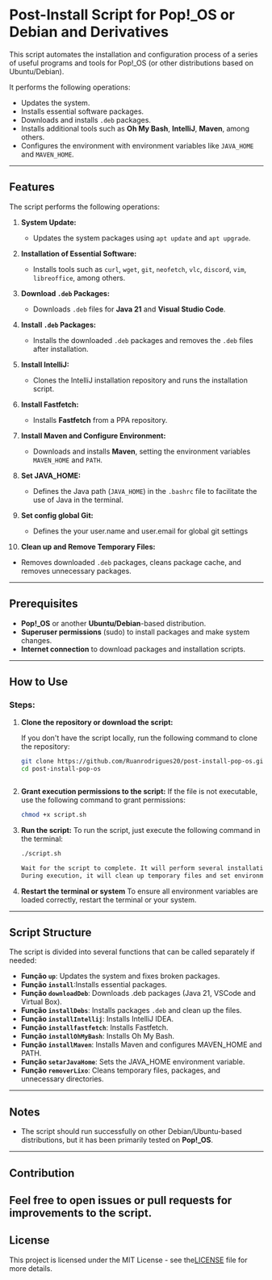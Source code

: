 # Post-Install Script for Pop!_OS or Debian and Derivatives

This script automates the installation and configuration process of a series of useful programs and tools for Pop!_OS (or other distributions based on Ubuntu/Debian).

It performs the following operations:
- Updates the system.
- Installs essential software packages.
- Downloads and installs `.deb` packages.
- Installs additional tools such as **Oh My Bash**, **IntelliJ**, **Maven**, among others.
- Configures the environment with environment variables like `JAVA_HOME` and `MAVEN_HOME`.

---

## Features

The script performs the following operations:

1. **System Update:**
   - Updates the system packages using `apt update` and `apt upgrade`.
   
2. **Installation of Essential Software:**
   - Installs tools such as `curl`, `wget`, `git`, `neofetch`, `vlc`, `discord`, `vim`, `libreoffice`, among others.

3. **Download `.deb` Packages:**
   - Downloads `.deb` files for **Java 21** and **Visual Studio Code**.

4. **Install `.deb` Packages:**
   - Installs the downloaded `.deb` packages and removes the `.deb` files after installation.

5. **Install IntelliJ:**
   - Clones the IntelliJ installation repository and runs the installation script.

6. **Install Fastfetch:**
   - Installs **Fastfetch** from a PPA repository.

7. **Install Maven and Configure Environment:**
   - Downloads and installs **Maven**, setting the environment variables `MAVEN_HOME` and `PATH`.

8. **Set JAVA_HOME:**
   - Defines the Java path (`JAVA_HOME`) in the `.bashrc` file to facilitate the use of Java in the terminal.


9. **Set config global Git:**
   - Defines the your user.name and user.email for global git settings



10. **Clean up and Remove Temporary Files:**
   - Removes downloaded `.deb` packages, cleans package cache, and removes unnecessary packages.

---

## Prerequisites

- **Pop!_OS** or another **Ubuntu/Debian**-based distribution.
- **Superuser permissions** (sudo) to install packages and make system changes.
- **Internet connection** to download packages and installation scripts.

---

## How to Use

### Steps:


1. **Clone the repository or download the script:**

   If you don't have the script locally, run the following command to clone the repository:

   ```bash
   git clone https://github.com/Ruanrodrigues20/post-install-pop-os.git
   cd post-install-pop-os

   

2. **Grant execution permissions to the script:**
   If the file is not executable, use the following command to grant permissions:



    ```bash
    chmod +x script.sh

3. **Run the script:**
   To run the script, just execute the following command in the terminal:
  
    ```bash
    ./script.sh
 
   Wait for the script to complete. It will perform several installations and configurations on your system.
   During execution, it will clean up temporary files and set environment variables.

4. **Restart the terminal or system**
    To ensure all environment variables are loaded correctly, restart the terminal or your system.

---

## Script Structure

The script is divided into several functions that can be called separately if needed:

- **Função `up`**: Updates the system and fixes broken packages.
- **Função `install`**:Installs essential packages.
- **Função `downloadDeb`**:  Downloads .deb packages (Java 21, VSCode and Virtual Box).
- **Função `installDebs`**: Installs packages `.deb` and clean up the files.
- **Função `installIntellij`**: Installs IntelliJ IDEA.
- **Função `installfastfetch`**: Installs  Fastfetch.
- **Função `installOhMyBash`**: Installs Oh My Bash.
- **Função `installMaven`**:  Installs Maven and configures MAVEN_HOME and PATH.
- **Função `setarJavaHome`**:  Sets the JAVA_HOME environment variable.
- **Função `removerLixo`**: Cleans temporary files, packages, and unnecessary directories.

---

## Notes

- The script should run successfully on other Debian/Ubuntu-based distributions, but it has been primarily tested on **Pop!_OS**.

---

## Contribution

Feel free to open issues or pull requests for improvements to the script.
---

## License

This project is licensed under the MIT License - see the[LICENSE](LICENSE.txt) file for more details.

